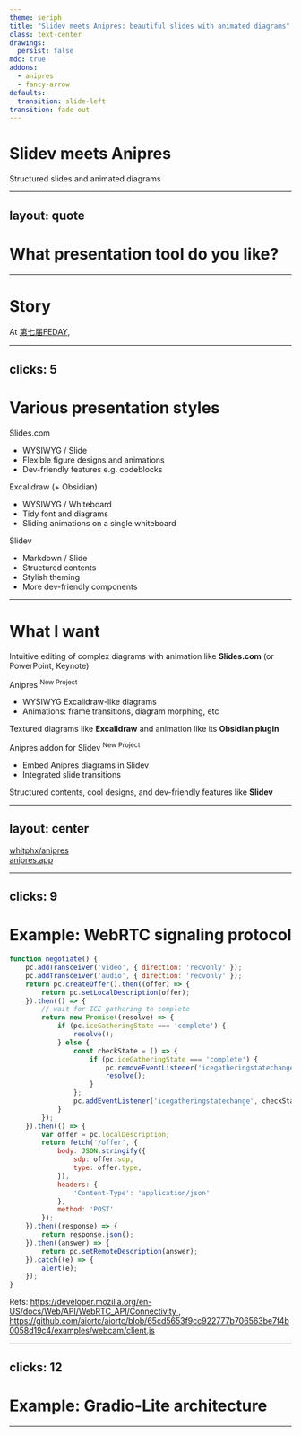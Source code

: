 ```yaml
---
theme: seriph
title: "Slidev meets Anipres: beautiful slides with animated diagrams"
class: text-center
drawings:
  persist: false
mdc: true
addons:
  - anipres
  - fancy-arrow
defaults:
  transition: slide-left
transition: fade-out
---
```


<h1 data-text="Slidev meets Anipres">Slidev meets Anipres</h1>

Structured slides and animated diagrams

---
layout: quote
---

# What presentation tool do you like?

---

# Story

At [第七届FEDAY](https://fequan.com/2024/),

---
clicks: 5
---

# Various presentation styles

<div grid="~ cols-3 gap-6">

<div bg-orange:10 border="~ orange/50 rounded-lg">
  <div flex="~ items-center gap-2" bg-orange:10 px4 py2 rounded text-md>Slides.com</div>
    <div :class="$clicks === 0 ? 'absolute top-1 left-1 right-1 bottom-1' : ''">
      <SlidevVideo autoplay muted controls loop>
        <source src="/feday_whitphx_4x.mp4" type="video/mp4" />
      </SlidevVideo>
    </div>

<!-- Key parts:
Original: https://www.bilibili.com/video/BV1tUcBemE2r
* 07:54 - 09:04
* 12:36 - 13:15
-->
  <!-- <iframe
    src="//player.bilibili.com/player.html?isOutside=true&aid=113832169051645&bvid=BV1tUcBemE2r&cid=27883799748&p=1" scrolling="no" border="0" frameborder="no" framespacing="0" allowfullscreen="true"></iframe> -->

  * WYSIWYG / Slide
  * Flexible figure designs and animations
  * Dev-friendly features e.g. codeblocks
</div>

<div v-click="2" bg-gray:10 border="~ gray/50 rounded-lg">
  <div flex="~ items-center gap-2" bg-gray:10 px4 py2 rounded>Excalidraw (+ Obsidian)</div>
    <div :class="$clicks === 2 ? 'absolute top-1 left-1 right-1 bottom-1' : ''">
      <SlidevVideo autoplay muted controls loop>
        <source src="/feday_maieul_4x.mp4" type="video/mp4" />
      </SlidevVideo>
    </div>

<!-- Key parts:
Original: https://www.bilibili.com/video/BV1iQ6EYHENU/
* 14:14 - 15:02 = 854s + 48s -> (4x) 3:33 + 12s
* 21:21 - 22:50 = 1281s + 89s -> (4x) 5:20 + 22s
/-->

  * WYSIWYG / Whiteboard
  * Tidy font and diagrams
  * Sliding animations on a single whiteboard
</div>

<div v-click="4" bg-lime:10 border="~ lime/50 rounded-lg">
  <div flex="~ items-center gap-2" bg-lime:10 px4 py2 rounded>Slidev</div>
    <div :class="$clicks === 4 ? 'absolute top-1 left-1 right-1 bottom-1' : ''">
      <SlidevVideo autoplay muted controls loop>
        <source src="/feday_antfu_10x.mp4" type="video/mp4" />
      </SlidevVideo>
    </div>

<!--
Original: https://www.bilibili.com/video/BV1Z4qdYpEUE/
Key parts:
* 04:22 - 09:44 = 262s + 322s -> (10x) 27s + 32s
-->

  * Markdown / Slide
  * Structured contents
  * Stylish theming
  * More dev-friendly components
</div>

</div>

---

# What I want

<div flex="~ items-center gap-2">

  <div i-ph-subtract-square text-2xl text-orange-500 />

  Intuitive editing of complex diagrams with animation like <strong id="item-slidescom" v-mark.underline.orange="2">Slides.com</strong> (or PowerPoint, Keynote)

</div>

<FancyArrow v-click="2" id1="item-slidescom" pos1="bottomleft" id2="card-anipres-title" pos2="right" color="orange" arc="0.1" seed="2" />

<div v-click="1" w="2/3" m-auto bg-purple:10 border="~ purple/50 rounded-lg" id="card-anipres">
  <div flex="~ items-center gap-2" bg-orange:10 px4 py2 rounded text-md>
    <span id="card-anipres-title">
      Anipres
    </span>
    <sup text-fuchsia-500 bg-fuchsia:15 px1.5 rounded text-md>New Project</sup>
  </div>

  <div ml2 p2>

  - WYSIWYG Excalidraw-like diagrams
  - Animations: frame transitions, diagram morphing, etc

  </div>
</div>

<FancyArrow v-click="2" id1="item-excalidraw" pos1="top" id2="card-anipres-title" pos2="bottomright" color="teal" arc="0.1" seed="2" />

<div flex="~ items-center gap-2">

  <div i-ph-slideshow-duotone text-2xl text-teal-500 />

Textured diagrams like <strong id="item-excalidraw" v-mark.underline.teal="2">Excalidraw</strong> and animation like its **Obsidian plugin**

</div>

<FancyArrow v-click="3" id1="card-anipres" pos1="bottomleft" id2="card-anipres-slidev-addon-title" pos2="topleft" color="blue" arc="-0.5" />

<div v-click="3" w="2/3" m-auto bg-purple:10 border="~ purple/50 rounded-lg">
  <div flex="~ items-center gap-2" bg-orange:10 px4 py2 rounded text-md>
    <span id="card-anipres-slidev-addon-title">
      Anipres addon for Slidev
    </span>
    <sup text-fuchsia-500 bg-fuchsia:15 px1.5 rounded text-md>New Project</sup>
  </div>

  <div ml2 p2>

  - <span id="anipres-addon-embed" v-mark.underline.blue="4">Embed</span> Anipres diagrams in Slidev
  - Integrated slide transitions

  </div>
</div>

<FancyArrow v-click="4" id1="anipres-addon-embed" pos1="bottom" id2="item-slidev" pos2="top" color="blue" arc="0" roughness="0.3" seed="4" />

<div flex="~ items-center gap-2">

  <div text-2xl  i-ph-text-align-left text-lime-500 />

  Structured contents, cool designs, and dev-friendly features like <strong id="item-slidev" v-mark.underline.lime="4">Slidev</strong>

</div>


---
layout: center
---

<div flex-col items-center align-center text-4xl>

<div flex="~ items-center gap-2">

  <div i-carbon-logo-github text-2xl/>

  <a href="https://github.com/whitphx/anipres" target="_blank" border-0 font-mono opacity-80>
    whitphx/anipres
  </a>

</div>


<div flex="~ items-center gap-2">

  <div i-carbon-link text-2xl />

  <a href="https://anipres.app" target="_blank" border-0 font-mono opacity-80>
    anipres.app
  </a>

</div>

</div>


---
clicks: 9
---

# Example: WebRTC signaling protocol

<div :w="$clicks >= 1 ? '1/2' : 'full'" h-100 :ml="$clicks >= 1 ? '1/2' : '0'">

  <SlidevAnipres id="fig-webrtc" />

</div>

<div :w="$clicks >= 1 ? '1/2' : '0'" absolute left-0 top-30 bottom-20>

```javascript {*|4-5|21-32|33-34,35-36|*|6-20}{lines:true,maxHeight:'100%'}
function negotiate() {
    pc.addTransceiver('video', { direction: 'recvonly' });
    pc.addTransceiver('audio', { direction: 'recvonly' });
    return pc.createOffer().then((offer) => {
        return pc.setLocalDescription(offer);
    }).then(() => {
        // wait for ICE gathering to complete
        return new Promise((resolve) => {
            if (pc.iceGatheringState === 'complete') {
                resolve();
            } else {
                const checkState = () => {
                    if (pc.iceGatheringState === 'complete') {
                        pc.removeEventListener('icegatheringstatechange', checkState);
                        resolve();
                    }
                };
                pc.addEventListener('icegatheringstatechange', checkState);
            }
        });
    }).then(() => {
        var offer = pc.localDescription;
        return fetch('/offer', {
            body: JSON.stringify({
                sdp: offer.sdp,
                type: offer.type,
            }),
            headers: {
                'Content-Type': 'application/json'
            },
            method: 'POST'
        });
    }).then((response) => {
        return response.json();
    }).then((answer) => {
        return pc.setRemoteDescription(answer);
    }).catch((e) => {
        alert(e);
    });
}

```

</div>


<footer absolute bottom-0 left-0 right-0 p-2 text-xs>
  <div text-center>
    Refs:
    <a href="https://developer.mozilla.org/en-US/docs/Web/API/WebRTC_API/Connectivity" target="_blank" border-0 font-mono opacity-80>
      https://developer.mozilla.org/en-US/docs/Web/API/WebRTC_API/Connectivity
    </a>,
    <a href="https://github.com/aiortc/aiortc/blob/65cd5653f9cc922777b706563be7f4b0058d19c4/examples/webcam/client.js" target="_blank" border-0 font-mono opacity-80>
      https://github.com/aiortc/aiortc/blob/65cd5653f9cc922777b706563be7f4b0058d19c4/examples/webcam/client.js
    </a>
  </div>
</footer>

<!-- https://developer.mozilla.org/en-US/docs/Web/API/WebRTC_API/Connectivity -->

<!-- // https://developer.mozilla.org/en-US/docs/Learn_web_development/Extensions/Server-side/Express_Nodejs/forms -->


---
clicks: 12
---

# Example: Gradio-Lite architecture

<div h-100>
<SlidevAnipres id="fig-gradio-lite"/>
</div>

---
